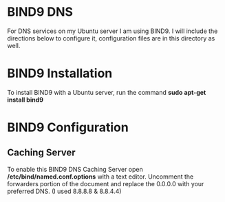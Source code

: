 # BIND9 DNS
For DNS services on my Ubuntu server I am using BIND9. I will include the directions below to configure it, configuration files are in this directory as well.

# BIND9 Installation
To install BIND9 with a Ubuntu server, run the command **sudo apt-get install bind9** 

# BIND9 Configuration
## Caching Server
To enable this BIND9 DNS Caching Server open **/etc/bind/named.conf.options** with a text editor. Uncomment the forwarders portion of the document and replace the 0.0.0.0 with your preferred DNS. (I used 8.8.8.8 & 8.8.4.4)
